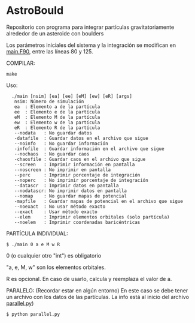 # AstroBould
Repositorio con programa para integrar partículas gravitatoriamente alrededor de un asteroide con boulders

Los parámetros iniciales del sistema y la integración se modifican en [main.F90](./main.F90#L80#L125), entre las líneas 80 y 125.

COMPILAR:
``` console
make
```

Uso: 

``` console
  ./main [nsim] [ea] [ee] [eM] [ew] [eR] [args]
   nsim: Número de simulación
   ea  : Elemento a de la partícula
   ee  : Elemento e de la partícula
   eM  : Elemento M de la partícula
   ew  : Elemento w de la partícula
   eR  : Elemento R de la partícula
   --nodata   : No guardar datos
   -datafile  : Guardar datos en el archivo que sigue
   --noinfo   : No guardar información
   -infofile  : Guardar información en el archivo que sigue
   --nochaos  : No guardar caos
   -chaosfile : Guardar caos en el archivo que sigue
   --screen   : Imprimir información en pantalla
   --noscreen : No imprimir en pantalla
   --perc     : Imprimir porcentaje de integración
   --noperc   : No imprimir porcentaje de integración
   --datascr  : Imprimir datos en pantalla
   --nodatascr: No imprimir datos en pantalla
   --nomap    : No guardar mapas de potencial
   -mapfile   : Guardar mapas de potencial en el archivo que sigue
   --noexact  : No usar método exacto
   --exact    : Usar método exacto
   --elem     : Imprimir elementos orbitales (solo partícula)
   --noelem   : Imprimir coordenadas baricéntricas
```

PARTÍCULA INDIVIDUAL: 
``` console
$ ./main 0 a e M w R
```
0 (o cualquier otro "int") es obligatorio

"a, e, M, w" son los elementos orbitales.

R es opcional. En caso de usarlo, calcula y reemplaza el valor de a.

PARALELO: (Recordar estar en algún entorno)
En este caso se debe tener un archivo con los datos de las partículas. La info está al inicio del archivo [parallel.py](./parallel.py#L3#L30))
``` console
$ python parallel.py
```
